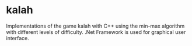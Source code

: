 # kalah
Implementations of the game kalah with C++ using the min-max algorithm with different levels of difficulty.
.Net Framework is used for graphical user interface.
